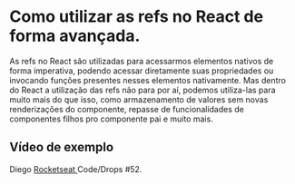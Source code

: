 # Como utilizar as refs no React de forma avançada.

As refs no React são utilizadas para acessarmos elementos nativos de forma imperativa, podendo acessar diretamente suas propriedades ou invocando funções presentes nesses elementos nativamente. Mas dentro do React a utilização das refs não para por aí, podemos utiliza-las para muito mais do que isso, como armazenamento de valores sem novas renderizações do componente, repasse de funcionalidades de componentes filhos pro componente pai e muito mais.

## Vídeo de exemplo
Diego [Rocketseat ](https://youtu.be/lA8o3kUl1TA) Code/Drops #52.
